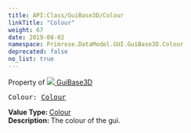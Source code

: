 ```yaml
---
title: API:Class/GuiBase3D/Colour
linkTitle: "Colour"
weight: 67
date: 2019-08-02
namespace: Primrose.DataModel.GUI.GuiBase3D.Colour
deprecated: false
no_list: true
---
```

Property of <a href="/docs/api-reference/Class/GuiBase3D"><img src="/icons/silk/default.png"/>&nbsp;GuiBase3D</a>
<pre class="method-declaration">
Colour: <a class="type" href="/docs/api-reference/DataType/Colour">Colour</a></pre>
<b>Value Type: </b>
<a class="type" href="/docs/api-reference/DataType/Colour">Colour</a>
<br/>
<b>Description: </b>
The colour of the gui.

